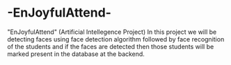 # -EnJoyfulAttend-
"EnJoyfulAttend" (Artificial Intellegence Project)
In this project we will be detecting faces using face detection algorithm followed by face recognition of the students and if the faces are detected then those students will be marked present in the  database at the backend.
